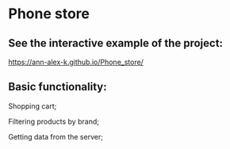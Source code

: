 # Phone store

## See the interactive example of the project:

https://ann-alex-k.github.io/Phone_store/

## Basic functionality:

Shopping cart;

Filtering products by brand;

Getting data from the server;
